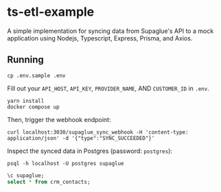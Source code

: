 # ts-etl-example

A simple implementation for syncing data from Supaglue's API to a mock application using Nodejs, Typescript, Express, Prisma, and Axios.

## Running

```shell
cp .env.sample .env
```

Fill out your `API_HOST`, `API_KEY`, `PROVIDER_NAME`, AND `CUSTOMER_ID` in `.env`.

```shell
yarn install
docker compose up
```

Then, trigger the webhook endpoint:

```shell
curl localhost:3030/supaglue_sync_webhook -H 'content-type: application/json' -d '{"type":"SYNC_SUCCEEDED"}'
```

Inspect the synced data in Postgres (password: `postgres`):

```shell
psql -h localhost -U postgres supaglue
```

```sql
\c supaglue;
select * from crm_contacts;
```